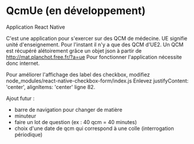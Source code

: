 # QcmUe (en développement)
Application React Native

C'est une application pour s'exercer sur des QCM de médecine.
UE signifie unité d'enseignement. Pour l'instant il n'y a que des QCM d'UE2.
Un QCM est récupéré alétoirement grâce un objet json à partir de http://mat.planchot.free.fr/?a=ue
Pour fonctionner l'application nécessite donc internet.

Pour améliorer l'affichage des label des checkbox, modifiez node_modules/react-native-checkbox-form/index.js
Enlevez justifyContent: 'center', alignItems: 'center' ligne 82.

Ajout futur :
- barre de navigation pour changer de matière
- minuteur
- faire un lot de question (ex : 40 qcm = 40 minutes)
- choix d'une date de qcm qui correspond à une colle (interrogation périodique)
